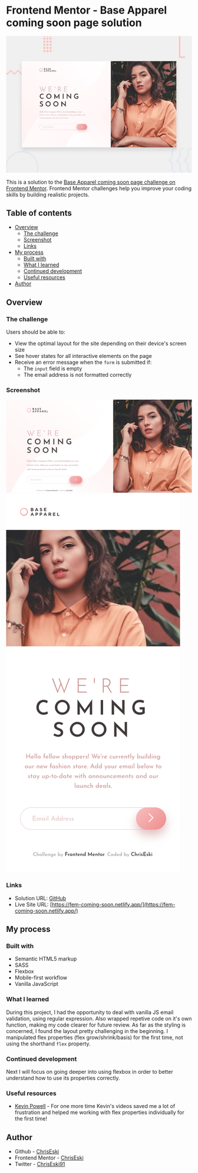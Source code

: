 # Frontend Mentor - Base Apparel coming soon page solution

![Design preview for the Base Apparel coming soon page coding challenge](./design/desktop-preview.jpg)

This is a solution to the [Base Apparel coming soon page challenge on Frontend Mentor](https://www.frontendmentor.io/challenges/base-apparel-coming-soon-page-5d46b47f8db8a7063f9331a0). Frontend Mentor challenges help you improve your coding skills by building realistic projects.

## Table of contents

- [Overview](#overview)
  - [The challenge](#the-challenge)
  - [Screenshot](#screenshot)
  - [Links](#links)
- [My process](#my-process)
  - [Built with](#built-with)
  - [What I learned](#what-i-learned)
  - [Continued development](#continued-development)
  - [Useful resources](#useful-resources)
- [Author](#author)

## Overview

### The challenge

Users should be able to:

- View the optimal layout for the site depending on their device's screen size
- See hover states for all interactive elements on the page
- Receive an error message when the `form` is submitted if:
  - The `input` field is empty
  - The email address is not formatted correctly

### Screenshot

![Desktop layout](./screenshots/screenshot-desktop.png)
![Mobile layout](./screenshots/screenshot-mobile.png)

### Links

- Solution URL: [GitHub](https://github.com/ChrisEski/fem-coming-soon)
- Live Site URL: [https://fem-coming-soon.netlify.app/](https://fem-coming-soon.netlify.app/)

## My process

### Built with

- Semantic HTML5 markup
- SASS
- Flexbox
- Mobile-first workflow
- Vanilla JavaScript

### What I learned

During this project, I had the opportunity to deal with vanilla JS email validation, using regular expression. Also wrapped repetive code on it's own function, making my code clearer for future review.
As far as the styling is concerned, I found the layout pretty challenging in the beginning. I manipulated flex properties (flex grow/shrink/basis) for the first time, not using the shorthand `flex` property.

### Continued development

Next I will focus on going deeper into using flexbox in order to better understand how to use its properties correctly.

### Useful resources

- [Kevin Powell](https://www.youtube.com/watch?v=vQAvjof1oe4&t=63s) - For one more time Kevin's videos saved me a lot of frustration and helped me working with flex properties individually for the first time!

## Author

- Github - [ChrisEski](https://github.com/ChrisEski)
- Frontend Mentor - [ChrisEski](https://www.frontendmentor.io/profile/ChrisEski)
- Twitter - [ChrisEski91](https://twitter.com/ChrisEski91)
